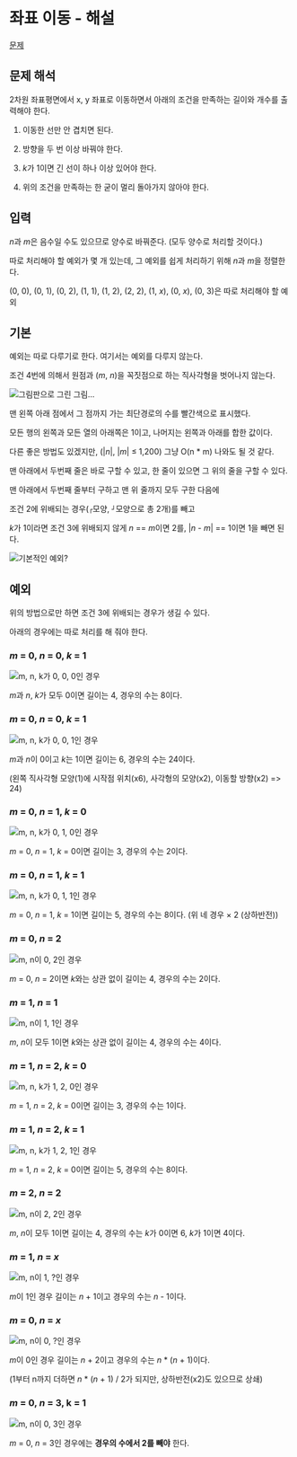 # 좌표 이동 - 해설

[문제](README.md)



## 문제 해석

2차원 좌표평면에서 x, y 좌표로 이동하면서 아래의 조건을 만족하는 길이와 개수를 출력해야 한다.

1. 이동한 선만 안 겹치면 된다.

2. 방향을 두 번 이상 바꿔야 한다.

3. *k*가 1이면 긴 선이 하나 이상 있어야 한다.

4. 위의 조건을 만족하는 한 굳이 멀리 돌아가지 않아야 한다.



## 입력

*n*과 *m*은 음수일 수도 있으므로 양수로 바꿔준다. (모두 양수로 처리할 것이다.)

따로 처리해야 할 예외가 몇 개 있는데, 그 예외를 쉽게 처리하기 위해 *n*과 *m*을 정렬한다.

(0, 0), (0, 1), (0, 2), (1, 1), (1, 2), (2, 2), (1, *x*), (0, *x*), (0, 3)은 따로 처리해야 할 예외



## 기본

예외는 따로 다루기로 한다. 여기서는 예외를 다루지 않는다.

조건 4번에 의해서 원점과 (*m*, *n*)을 꼭짓점으로 하는 직사각형을 벗어나지 않는다.

![그림판으로 그린 그림...](img.png)

맨 왼쪽 아래 점에서 그 점까지 가는 최단경로의 수를 빨간색으로 표시했다.

모든 행의 왼쪽과 모든 열의 아래쪽은 1이고, 나머지는 왼쪽과 아래를 합한 값이다.



다른 좋은 방법도 있겠지만,  (|*n*|, |*m*| ≤ 1,200) 그냥 O(n * m) 나와도 될 것 같다.

맨 아래에서 두번째 줄은 바로 구할 수 있고, 한 줄이 있으면 그 위의 줄을 구할 수 있다.

맨 아래에서 두번째 줄부터 구하고 맨 위 줄까지 모두 구한 다음에

조건 2에 위배되는 경우(`┌`모양, `┘`모양으로 총 2개)를 빼고

*k*가 1이라면 조건 3에 위배되지 않게 *n* == *m*이면 2를, |*n* - *m*| == 1이면 1을 빼면 된다.

![기본적인 예외?](except.png)



## 예외

위의 방법으로만 하면 조건 3에 위배되는 경우가 생길 수 있다.

아래의 경우에는 따로 처리를 해 줘야 한다.



### *m* = 0, *n* = 0, *k* = 1

![m, n, k가 0, 0, 0인 경우](e000.png)

*m*과 *n*, *k*가 모두 0이면 길이는 4, 경우의 수는 8이다.



### *m* = 0, *n* = 0, *k* = 1

![m, n, k가 0, 0, 1인 경우](e001.png)

*m*과 *n*이 0이고 *k*는 1이면 길이는 6, 경우의 수는 24이다.

(왼쪽 직사각형 모양(1)에 시작점 위치(x6), 사각형의 모양(x2), 이동할 방향(x2) => 24)



### *m* = 0, *n* = 1, *k* = 0

![m, n, k가 0, 1, 0인 경우](e010.png)

*m* = 0, *n* = 1, *k* = 0이면 길이는 3, 경우의 수는 2이다.



### *m* = 0, *n* = 1, *k* = 1

![m, n, k가 0, 1, 1인 경우](e011.png)

*m* = 0, *n* = 1, *k* = 1이면 길이는 5, 경우의 수는 8이다. (위 네 경우 × 2 (상하반전))



### *m* = 0, *n* = 2

![m, n이 0, 2인 경우](e02.png)

*m* = 0, *n* = 2이면 *k*와는 상관 없이 길이는 4, 경우의 수는 2이다.



### *m* = 1, *n* = 1

![m, n이 1, 1인 경우](e11.png)

*m*, *n*이 모두 1이면 *k*와는 상관 없이 길이는 4, 경우의 수는 4이다.



### *m* = 1, *n* = 2, *k* = 0

![m, n, k가 1, 2, 0인 경우](e120.png)

*m* = 1, *n* = 2, *k* = 0이면 길이는 3, 경우의 수는 1이다.



### *m* = 1, *n* = 2, *k* = 1

![m, n, k가 1, 2, 1인 경우](e121.png)

*m* = 1, *n* = 2, *k* = 0이면 길이는 5, 경우의 수는 8이다.



### *m* = 2, *n* = 2

![m, n이 2, 2인 경우](e22.png)

*m*, *n*이 모두 1이면 길이는 4, 경우의 수는 *k*가 0이면 6, *k*가 1이면 4이다.



### *m* = 1, *n* = *x*

![m, n이 1, ?인 경우](C:/Users/%EB%A7%B9%EC%A3%BC%EC%98%81/Desktop/workspace/repos/algorithm-study/codeup.kr/1373/e1.png)

*m*이 1인 경우 길이는 *n* + 1이고 경우의 수는 *n* - 1이다.



### *m* = 0, *n* = *x*

![m, n이 0, ?인 경우](e0.png)

*m*이 0인 경우 길이는 *n* + 2이고 경우의 수는 *n* * (*n* + 1)이다.

(1부터 n까지 더하면 *n* * (*n* + 1) / 2가 되지만, 상하반전(x2)도 있으므로 상쇄)



### *m* = 0, *n* = 3, k = 1

![m, n이 0, 3인 경우](e03.png)

*m* = 0, *n* = 3인 경우에는 **경우의 수에서 2를 빼야** 한다.